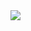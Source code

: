 <img src="https://icdn.lenta.ru/images/2022/02/22/12/20220222122412571/owl_detail_620_e606e048b0fcaf7e231f1add5c6274f1.jpeg">
